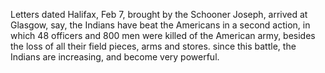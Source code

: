   Letters dated Halifax, Feb 7, brought by the Schooner Joseph, arrived at Glasgow, say, the Indians have beat the Americans in a second action, in which 48 officers and 800 men were killed of the American army, besides the loss of all their field pieces, arms and stores. since this battle, the Indians are increasing, and become very powerful.